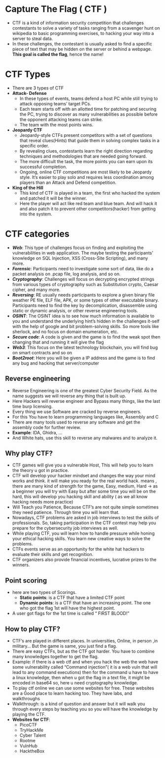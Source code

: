 # Capture The Flag ( CTF )

- CTF is a kind of information security competition that challenges contestants to solve a variety of tasks ranging from a scavenger hunt on wikipedia to basic programming exercises, to hacking your way into a server to steal data. 
- In these challenges, the contestant is usually asked to find a specific piece of text that may be hidden on the server or behind a webpage. **This goal is called the flag**, hence the name!
# CTF Types
- There are 3 types of CTF
- **Attack- Defense**
    - In these types of events, teams defend a host PC while still trying to attack opposing teams’ target PCs.
    - Each team starts off with an allotted time for patching and securing the PC, trying to discover as many vulnerabilities as possible before the opponent attacking teams can strike. 
    - The team with the most points wins.
- **Jeopardy CTF**
    - Jeopardy-style CTFs present competitors with a set of questions that reveal clues(Hints) that guide them in solving complex tasks in a specific order.
    - By revealing clues, contestants learn the right direction regarding techniques and methodologies that are needed going forward. 
    - The more difficult the task, the more points you can earn upon its successful completion.
    - Ongoing, online CTF competitions are most likely to be Jeopardy style. It’s easier to play solo and requires less coordination among players than an Attack and Defend competition.
- **King of the Hill**
    - This kind of CTF is played in a team, the first who hacked the system and patched it will be the winner.
    - Here the player will act like red team and blue team. And will hack it and also patch it to prevent other competitors(hacker) from getting into the system.
# CTF categories 
- ***Web***: This type of challenges focus on finding and exploiting the vulnerabilities in web application. The maybe testing the participants’ knowledge on SQL Injection, XSS (Cross-Site Scripting), and many more.
- ***Forensic***: Participants need to investigate some sort of data, like do a packet analysis on .pcap file, log analysis, and so on.
- ***Cryptography***: Challenges will focus on decrypting encrypted strings from various types of cryptography such as Substitution crypto, Caesar cipher, and many more.
- ***Reversing***: RE usually needs participants to explore a given binary file weather PE file, ELF file, APK, or some types of other executable binary. Participants need to find the key by decomplication, disassemble using static or dynamic analysis, or other reverse engineering tools.
- ***OSINT***: The OSINT idea is to see how much information is available to you and understand the underlying hint’s hidden in the challenges it-self with the help of google and bit problem-solving skills. So more tools like sherlock, and no focus on domain enumeration, etc.
- ***Secure code***: A code is given and the game is to find the weak spot then changing that and running it will give the flag
- ***Web3***: This focus on the latest technology blockchain, you will find bug on smart contracts and so on
- ***Boot2root***: Here you will be given a IP address and the game is to find any bug and hacking that server/computer
## Reverse engineering
- Reverse Engineering is one of the greatest Cyber Security Field. As the name suggests we will reverse any thing that is built up.
- Here Hackers will reverse engineer and Bypass many things, like the last time burp licensing.
- Every thing we use Software are cracked by reverse engineers.
- For this You have to learn programming languages like, Assembly and C 
- There are many tools used to reverse any software and get the assembly code for further review. 
- **Example**: IDA, Ghidra, …
- And White hats, use this skill to reverse any malwares and to analyze it.
## Why play CTF?
- CTF games will give you a vulnerable Host, This will help you to learn the theory u got in practice.
- CTF will develop your hacker mindset and changes the way your mind works and think. it will make you ready for the real world hack. means , there are many kind of strength for the game, Easy, medium, Hard   ->  as a beginner you will try with Easy but after some time you will be on the hard, this will develop you hacking skill and ability ( as we all know hacking needs more practice)
- Will Teach you Patience, Because CTF’s are not quite simple sometimes they need patience. Through time you will learn that.
- Nowadays, CTF problems are asked in job interviews to test the skills of professionals. So, taking participation in the CTF contest may help you prepare for the cybersecurity job interviews as well.
- While playing CTF, you will learn how to handle pressure while honing your ethical hacking skills. You learn new creative ways to solve the problems.
- CTFs events serve as an opportunity for the white hat hackers to evaluate their skills and get recognition.
- CTF organizers also provide financial incentives, lucrative prizes to the winners.
## Point scoring
- here are two types of Scorings.
    - **Static points**: is a CTF that have a limited CTF point
    - **Dynamic points**:  is a CTF that have an increasing point. The one who got the flag 1st will have the highest point.
- A user got flags for the 1st time is called “ FIRST BLOOD!”
## How to play CTF?
- CTF’s are played in different places. In universities, Online, in person ,in military… But the game is same, you just find a flag.
- There are easy CTFs, but as the CTF got harder. You have to combine many knowledges together to get the flag.
- Example: if there is a web ctf and when you hack the web the web have some vulnerability called “Command injection”( it is a web vuln that will lead to any command executions) then for the command u have to have a linux knowledge, then when u got the flag in a text file, it might be encoded in base64 so, here u need cryptography knowledge.
- To play ctf online we can use some websites for free. These websites are a Good place to learn hacking too. They have labs, and walkthroughs
- Walkthrough: is a kind of question and answer but it will walk you through every steps by teaching you so you will have the knowledge by playing the CTF.
- **Websites for CTF**:
    - PicoCTF
    - TryHackMe
    - Cyber Talent
    - Rootme
    - VulnHub
    - HacktheBox

